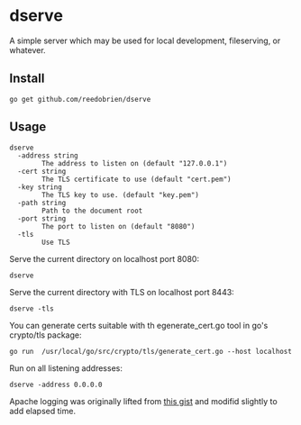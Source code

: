 dserve
======

A simple server which may be used for local development, fileserving, or
whatever.

Install
-------

`go get github.com/reedobrien/dserve`


Usage
-----

```
dserve
  -address string
    	The address to listen on (default "127.0.0.1")
  -cert string
    	The TLS certificate to use (default "cert.pem")
  -key string
    	The TLS key to use. (default "key.pem")
  -path string
    	Path to the document root
  -port string
    	The port to listen on (default "8080")
  -tls
    	Use TLS
```

Serve the current directory on localhost port 8080:

`dserve`

Serve the current directory with TLS on localhost port 8443:

`dserve -tls`

You can generate certs suitable with th egenerate_cert.go tool in go's crypto/tls package:

`go run  /usr/local/go/src/crypto/tls/generate_cert.go --host localhost`

Run on all listening addresses:

`dserve -address 0.0.0.0`

Apache logging was originally lifted from [this gist](https://gist.github.com/cespare/3985516) and modifid slightly to add elapsed time.
